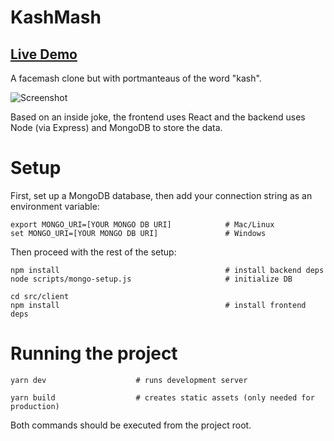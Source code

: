 KashMash
========

## [Live Demo](http://kashmash.herokuapp.com)

A facemash clone but with portmanteaus of the word "kash".

![Screenshot](https://i.imgur.com/jlmOcKI.png)

Based on an inside joke, the frontend uses React and the backend uses Node (via Express) and MongoDB to store the data.

# Setup

First, set up a MongoDB database, then add your connection string as an environment variable:

```
export MONGO_URI=[YOUR MONGO DB URI]            # Mac/Linux
set MONGO_URI=[YOUR MONGO DB URI]               # Windows
```

Then proceed with the rest of the setup:

```
npm install                                     # install backend deps 
node scripts/mongo-setup.js                     # initialize DB

cd src/client           
npm install                                     # install frontend deps
```


# Running the project

```
yarn dev                    # runs development server
```

```
yarn build                  # creates static assets (only needed for production)
```
Both commands should be executed from the project root.